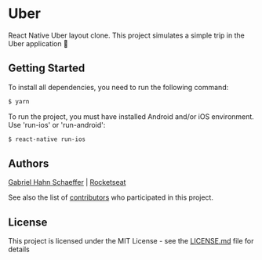 # Uber

 React Native Uber layout clone. This project simulates a simple trip in the Uber application :blue_car:
 
 ## Getting Started

To install all dependencies, you need to run the following command:

```sh
$ yarn
```

To run the project, you must have installed Android and/or iOS environment. Use 'run-ios' or 'run-android':

```sh
$ react-native run-ios
```

## Authors

[Gabriel Hahn Schaeffer](https://github.com/gabriel-hahn/) | [Rocketseat](https://github.com/Rocketseat)

See also the list of [contributors](https://github.com/gabriel-hahn/uber-layout/contributors) who participated in this project.

## License

This project is licensed under the MIT License - see the [LICENSE.md](LICENSE) file for details
